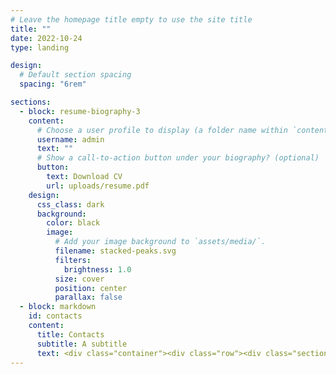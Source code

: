 ```yaml
---
# Leave the homepage title empty to use the site title
title: ""
date: 2022-10-24
type: landing

design:
  # Default section spacing
  spacing: "6rem"

sections:
  - block: resume-biography-3
    content:
      # Choose a user profile to display (a folder name within `content/authors/`)
      username: admin
      text: ""
      # Show a call-to-action button under your biography? (optional)
      button:
        text: Download CV
        url: uploads/resume.pdf
    design:
      css_class: dark
      background:
        color: black
        image:
          # Add your image background to `assets/media/`.
          filename: stacked-peaks.svg
          filters:
            brightness: 1.0
          size: cover
          position: center
          parallax: false
  - block: markdown
    id: contacts
    content:
      title: Contacts
      subtitle: A subtitle
      text: <div class="container"><div class="row"><div class="section-heading col-12 col-lg-4 mb-3 mb-lg-0 d-flex flex-column align-items-center align-items-lg-start"></div><div class="col-12 col-lg-8"><p>Feel free to reach out via one of the following options.</p><ul class="fa-ul"><li><i class="fa-li fas fa-envelope fa-2x" aria-hidden="true"></i><span id="person-email"><a href="mailto:gianmarco.pinna@uniroma2.it">gianmarco.pinna@uniroma2.it</a></span>
---
```

